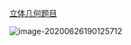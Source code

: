 [立体几何题目]()

![image-20200626190125712](C:\Users\Foisca\AppData\Roaming\Typora\typora-user-images\image-20200626190125712.png)